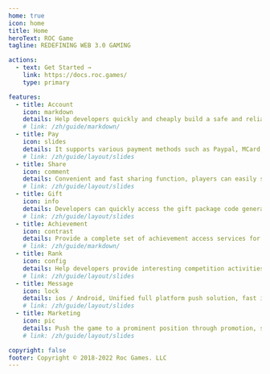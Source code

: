 ```yaml
---
home: true
icon: home
title: Home
heroText: ROC Game
tagline: REDEFINING WEB 3.0 GAMING

actions:
  - text: Get Started →
    link: https://docs.roc.games/
    type: primary

features:
  - title: Account
    icon: markdown
    details: Help developers quickly and cheaply build a safe and reliable player login system, and support players to log in to the game using visitors, third-party accounts and other ways.
    # link: /zh/guide/markdown/
  - title: Pay
    icon: slides
    details: It supports various payment methods such as Paypal, MCard, and in store purchase.
    # link: /zh/guide/layout/slides
  - title: Share
    icon: comment
    details: Convenient and fast sharing function, players can easily share game content on different devices.
    # link: /zh/guide/layout/slides
  - title: Gift
    icon: info
    details: Developers can quickly access the gift package code generation and write off capabilities to quickly complete the development of the game gift package system.
    # link: /zh/guide/layout/slides
  - title: Achievement
    icon: contrast
    details: Provide a complete set of achievement access services for the game, and deliver the platinum fun of achievements to more players.
    # link: /zh/guide/markdown/
  - title: Rank
    icon: config
    details: Help developers provide interesting competition activities for players and improve the activity in the game.
    # link: /zh/guide/layout/slides
  - title: Message
    icon: lock
    details: ios / Android, Unified full platform push solution, fast integration, easy to enhance user stickiness.
    # link: /zh/guide/layout/slides
  - title: Marketing
    icon: pic
    details: Push the game to a prominent position through promotion, so as to easily find the target audience and improve the game's attention and download.
    # link: /zh/guide/layout/slides

copyright: false
footer: Copyright © 2018-2022 Roc Games. LLC
---
```

